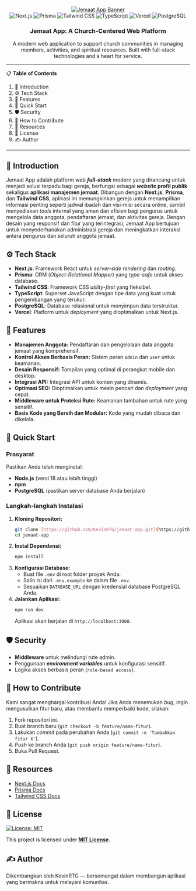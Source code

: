 <div align="center">
  <br />
    <a href="https://github.com/KevinRTG/jemaat-app" target="_blank">
      <img src="https://encrypted-tbn0.gstatic.com/images?q=tbn:ANd9GcSev6WAvha6FJ0E-rZwOdFF34cAthuCbsFenTKifWVpa6maoNbsyiS1Eyoo&s=10" alt="Jemaat App Banner">
    </a>
  <br />

   <div>
    <img src="https://img.shields.io/badge/-Next_JS-black?style=for-the-badge&logo=nextdotjs&logoColor=white" alt="Next.js" />
    <img src="https://img.shields.io/badge/-Prisma-black?style=for-the-badge&logo=prisma&logoColor=white" alt="Prisma" />
    <img src="https://img.shields.io/badge/-Tailwind_CSS-black?style=for-the-badge&logo=tailwindcss&logoColor=white" alt="Tailwind CSS" />
    <img src="https://img.shields.io/badge/-TypeScript-black?style=for-the-badge&logo=typescript&logoColor=white" alt="TypeScript" />
    <img src="https://img.shields.io/badge/-Vercel-black?style=for-the-badge&logo=vercel&logoColor=white" alt="Vercel" />
    <img src="https://img.shields.io/badge/-PostgreSQL-black?style=for-the-badge&logo=postgresql&logoColor=white" alt="PostgreSQL" />
  </div>

  <h3 align="center">Jemaat App: A Church-Centered Web Platform</h3>

  <div align="center">
    A modern web application to support church communities in managing members, activities, and spiritual resources. Built with full-stack technologies and a heart for service.
  </div>
</div>

---

📋 **Table of Contents**

1. 🤖 Introduction
2. ⚙️ Tech Stack
3. 🔋 Features
4. 🤸 Quick Start
5. 🛡️ Security
6. 🤝 How to Contribute
7. 🔗 Resources
8. 📄 License
9. ✍️ Author

---

## 🤖 Introduction

Jemaat App adalah platform web **_full-stack_** modern yang dirancang untuk menjadi solusi terpadu bagi gereja, berfungsi sebagai **_website_ profil publik** sekaligus **aplikasi manajemen jemaat**. Dibangun dengan **Next.js**, **Prisma**, dan **Tailwind CSS**, aplikasi ini memungkinkan gereja untuk menampilkan informasi penting seperti jadwal ibadah dan visi-misi secara online, sambil menyediakan _tools_ internal yang aman dan efisien bagi pengurus untuk mengelola data anggota, pendaftaran jemaat, dan aktivitas gereja. Dengan desain yang responsif dan fitur yang terintegrasi, Jemaat App bertujuan untuk menyederhanakan administrasi gereja dan meningkatkan interaksi antara pengurus dan seluruh anggota jemaat.


## ⚙️ Tech Stack

- **Next.js**: Framework React untuk _server-side rendering_ dan _routing_.
- **Prisma**: ORM (_Object-Relational Mapper_) yang _type-safe_ untuk akses database.
- **Tailwind CSS**: Framework CSS _utility-first_ yang fleksibel.
- **TypeScript**: Superset JavaScript dengan tipe data yang kuat untuk pengembangan yang terukur.
- **PostgreSQL**: Database relasional untuk menyimpan data terstruktur.
- **Vercel**: Platform untuk _deployment_ yang dioptimalkan untuk Next.js.

## 🔋 Features

- **Manajemen Anggota:** Pendaftaran dan pengelolaan data anggota jemaat yang komprehensif.
- **Kontrol Akses Berbasis Peran:** Sistem peran `admin` dan `user` untuk keamanan.
- **Desain Responsif:** Tampilan yang optimal di perangkat mobile dan desktop.
- **Integrasi API:** Integrasi API untuk konten yang dinamis.
- **Optimasi SEO:** Dioptimalkan untuk mesin pencari dan _deployment_ yang cepat.
- **Middleware untuk Proteksi Rute:** Keamanan tambahan untuk rute yang sensitif.
- **Basis Kode yang Bersih dan Modular:** Kode yang mudah dibaca dan dikelola.

## 🤸 Quick Start

### **Prasyarat**

Pastikan Anda telah menginstal:
- **Node.js** (versi 18 atau lebih tinggi)
- **npm**
- **PostgreSQL** (pastikan server database Anda berjalan)

### **Langkah-langkah Instalasi**

1.  **Kloning Repositori:**
    ```bash
    git clone [https://github.com/KevinRTG/jemaat-app.git](https://github.com/KevinRTG/jemaat-app.git)
    cd jemaat-app
    ```
2.  **Instal Dependensi:**
    ```bash
    npm install
    ```
3.  **Konfigurasi Database:**
    * Buat file `.env` di root folder proyek Anda.
    * Salin isi dari `.env.example` ke dalam file `.env`.
    * Sesuaikan `DATABASE_URL` dengan kredensial database PostgreSQL Anda.
4.  **Jalankan Aplikasi:**
    ```bash
    npm run dev
    ```
    Aplikasi akan berjalan di `http://localhost:3000`.

## 🛡️ Security

- **Middleware** untuk melindungi rute admin.
- Penggunaan **_environment variables_** untuk konfigurasi sensitif.
- Logika akses berbasis peran (`role-based access`).

## 🤝 How to Contribute

Kami sangat menghargai kontribusi Anda! Jika Anda menemukan _bug_, ingin mengusulkan fitur baru, atau membantu memperbaiki kode, silakan:
1.  Fork repositori ini.
2.  Buat branch baru (`git checkout -b feature/nama-fitur`).
3.  Lakukan _commit_ pada perubahan Anda (`git commit -m 'Tambahkan fitur X'`).
4.  _Push_ ke branch Anda (`git push origin feature/nama-fitur`).
5.  Buka Pull Request.

## 🔗 Resources

- [Next.js Docs](https://nextjs.org/docs)
- [Prisma Docs](https://www.prisma.io/docs)
- [Tailwind CSS Docs](https://tailwindcss.com/docs)

## 📄 License

[![License: MIT](https://img.shields.io/badge/License-MIT-yellow.svg)](https://opensource.org/licenses/MIT)

This project is licensed under **[MIT License](https://github.com/KevinRTG/jemaat-app/blob/master/LICENSE)**.


## ✍️ Author

Dikembangkan oleh KevinRTG — bersemangat dalam membangun aplikasi yang bermakna untuk melayani komunitas.